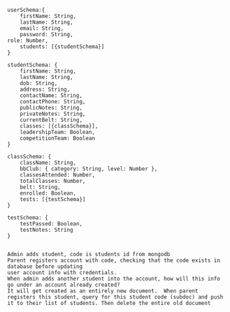 
	userSchema:{
		firstName: String,
		lastName: String,
		email: String,
		password: String,
    role: Number,
		students: [{studentSchema}]
	}

	studentSchema: {
		firstName: String,
		lastName: String,
		dob: String,
		address: String,
		contactName​:​ String,
		contactPhone: ​String,
		publicNotes: String,
		privateNotes: String,
		currentBelt: ​String​,
		classes: [{classSchema}],
		leadershipTeam: Boolean,
		competitionTeam: Boolean
	}

	classSchema: {
		className: String,
		bbClub: { category: String, level: Number },
		classesAttended: Number,
		totalClasses: Number,
		belt: String,
		enrolled: Boolean,
		tests: [{testSchema}]
	}

	testSchema: {
		testPassed: Boolean,
		testNotes: String
	}


	Admin adds student, code is students id from mongodb
	Parent registers account with code, checking that the code exists in database before updating
	user account info with credentials.
 	When admin adds another student into the account, how will this info go under an account already created?
	It will get created as an entirely new document.  When parent registers this student, query for this student code (subdoc) and push it to their list of students. Then delete the entire old document 

